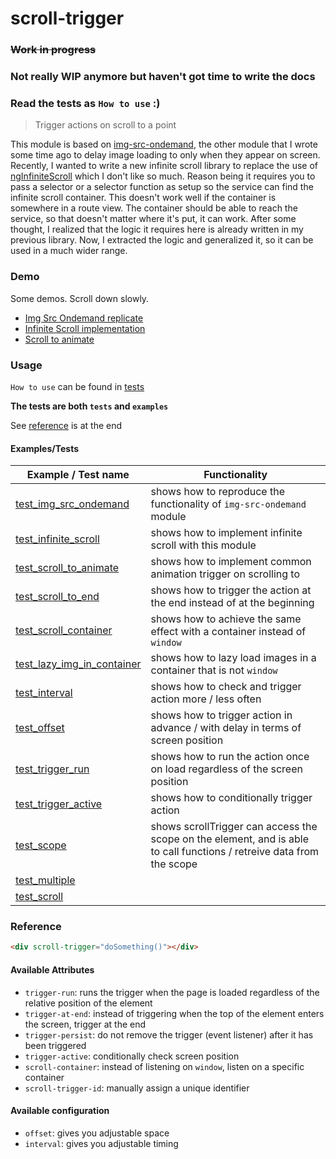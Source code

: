 # scroll-trigger
### ~~Work in progress~~
### Not really WIP anymore but haven't got time to write the docs
### Read the tests as `How to use` :)

> Trigger actions on scroll to a point

This module is based on [img-src-ondemand][1], the other module that I wrote
some time ago to delay image loading to only when they appear on screen.
Recently, I wanted to write a new infinite scroll library to replace the use of
[ngInfiniteScroll][2] which I don't like so much. Reason being it requires you
to pass a selector or a selector function as setup so the service can find the
infinite scroll container. This doesn't work well if the container is somewhere
in a route view. The container should be able to reach the service, so that
doesn't matter where it's put, it can work. After some thought, I realized that
the logic it requires here is already written in my previous library. Now, I
extracted the logic and generalized it, so it can be used in a much wider range.

### Demo
Some demos. Scroll down slowly.

- [Img Src Ondemand replicate](http://plnkr.co/edit/JWFntSUoMewTj9hULfD1?p=preview)
- [Infinite Scroll implementation](http://plnkr.co/edit/Xmncmy3IaNWUL6h3l1zZ?p=preview)
- [Scroll to animate](http://plnkr.co/edit/ZkQjCVQWZGay5JEmIvKV?p=preview)


### Usage

`How to use` can be found in [tests][3]

**The tests are both `tests` and `examples`**

See [reference](#reference) is at the end

#### Examples/Tests
|                                                     Example / Test name                                                      |                                                     Functionality                                                     |
|------------------------------------------------------------------------------------------------------------------------------|-----------------------------------------------------------------------------------------------------------------------|
| [test_img_src_ondemand](https://github.com/princemaple/scroll-trigger/blob/master/test/test_img_src_ondemand.html)           | shows how to reproduce the functionality of `img-src-ondemand` module                                                 |
| [test_infinite_scroll](https://github.com/princemaple/scroll-trigger/blob/master/test/test_infinite_scroll.html)             | shows how to implement infinite scroll with this module                                                               |
| [test_scroll_to_animate](https://github.com/princemaple/scroll-trigger/blob/master/test/test_scroll_to_animate.html)         | shows how to implement common animation trigger on scrolling to                                                       |
| [test_scroll_to_end](https://github.com/princemaple/scroll-trigger/blob/master/test/test_scroll_to_end.html)                 | shows how to trigger the action at the end instead of at the beginning                                                |
| [test_scroll_container](https://github.com/princemaple/scroll-trigger/blob/master/test/test_scroll_container.html)           | shows how to achieve the same effect with a container instead of `window`                                             |
| [test_lazy_img_in_container](https://github.com/princemaple/scroll-trigger/blob/master/test/test_lazy_img_in_container.html) | shows how to lazy load images in a container that is not `window`                                                     |
| [test_interval](https://github.com/princemaple/scroll-trigger/blob/master/test/test_interval.html)                           | shows how to check and trigger action more / less often                                                               |
| [test_offset](https://github.com/princemaple/scroll-trigger/blob/master/test/test_offset.html)                               | shows how to trigger action in advance / with delay in terms of screen position                                       |
| [test_trigger_run](https://github.com/princemaple/scroll-trigger/blob/master/test/test_trigger_run.html)                     | shows how to run the action once on load regardless of the screen position                                            |
| [test_trigger_active](https://github.com/princemaple/scroll-trigger/blob/master/test/test_trigger_active.html)               | shows how to conditionally trigger action                                                                             |
| [test_scope](https://github.com/princemaple/scroll-trigger/blob/master/test/test_scope.html)                                 | shows scrollTrigger can access the scope on the element, and is able to call functions / retreive data from the scope |
| [test_multiple](https://github.com/princemaple/scroll-trigger/blob/master/test/test_multiple.html)                           |                                                                                                                       |
| [test_scroll](https://github.com/princemaple/scroll-trigger/blob/master/test/test_scroll.html)                               |                                                                                                                       |

[1]: https://github.com/princemaple/img-src-ondemand
[2]: https://github.com/sroze/ngInfiniteScroll
[3]: https://github.com/princemaple/scroll-trigger/tree/master/test
[4]: http://plnkr.co/edit/JWFntSUoMewTj9hULfD1?p=preview

### Reference

```html
<div scroll-trigger="doSomething()"></div>
```

#### Available Attributes
- `trigger-run`: runs the trigger when the page is loaded regardless of the relative position of the element
- `trigger-at-end`: instead of triggering when the top of the element enters the screen, trigger at the end
- `trigger-persist`: do not remove the trigger (event listener) after it has been triggered
- `trigger-active`: conditionally check screen position
- `scroll-container`: instead of listening on `window`, listen on a specific container
- `scroll-trigger-id`: manually assign a unique identifier

#### Available configuration
- `offset`: gives you adjustable space
- `interval`: gives you adjustable timing
